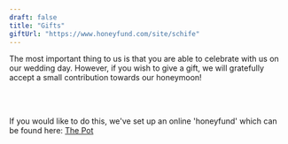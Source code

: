 ```yaml
---
draft: false
title: "Gifts"
giftUrl: "https://www.honeyfund.com/site/schife"
---
```


The most important thing to us is that you are able to celebrate with us on our wedding day. However, if you wish to give a gift, we will gratefully accept a small contribution towards our honeymoon!

<br/>


<br/>

If you would like to do this, we've set up an online 'honeyfund' which can be found here: [The Pot](https://www.honeyfund.com/site/schife)
